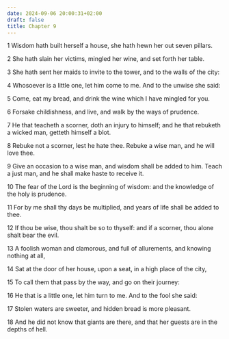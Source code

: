 ```yaml
---
date: 2024-09-06 20:00:31+02:00
draft: false
title: Chapter 9
---
```




1 Wisdom hath built herself a house, she hath hewn her out seven pillars.

2 She hath slain her victims, mingled her wine, and set forth her table.

3 She hath sent her maids to invite to the tower, and to the walls of the city:

4 Whosoever is a little one, let him come to me. And to the unwise she said:

5 Come, eat my bread, and drink the wine which I have mingled for you.

6 Forsake childishness, and live, and walk by the ways of prudence.

7 He that teacheth a scorner, doth an injury to himself; and he that rebuketh a wicked man, getteth himself a blot.

8 Rebuke not a scorner, lest he hate thee. Rebuke a wise man, and he will love thee.

9 Give an occasion to a wise man, and wisdom shall be added to him. Teach a just man, and he shall make haste to receive it.

10 The fear of the Lord is the beginning of wisdom: and the knowledge of the holy is prudence.

11 For by me shall thy days be multiplied, and years of life shall be added to thee.

12 If thou be wise, thou shalt be so to thyself: and if a scorner, thou alone shalt bear the evil.

13 A foolish woman and clamorous, and full of allurements, and knowing nothing at all,

14 Sat at the door of her house, upon a seat, in a high place of the city,

15 To call them that pass by the way, and go on their journey:

16 He that is a little one, let him turn to me. And to the fool she said:

17 Stolen waters are sweeter, and hidden bread is more pleasant.

18 And he did not know that giants are there, and that her guests are in the depths of hell.


